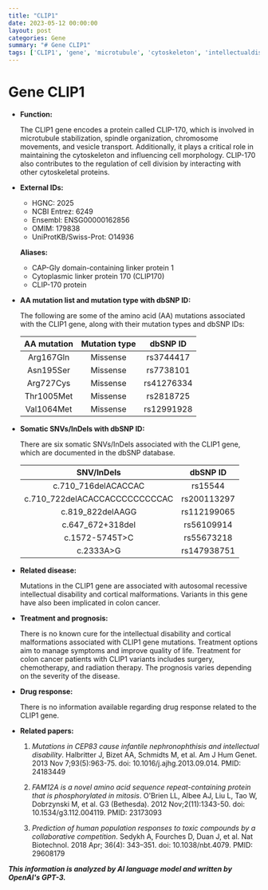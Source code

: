 ```yaml
---
title: "CLIP1"
date: 2023-05-12 00:00:00
layout: post
categories: Gene
summary: "# Gene CLIP1"
tags: ['CLIP1', 'gene', 'microtubule', 'cytoskeleton', 'intellectualdisability', 'corticalmalformations', 'coloncancer', 'somaticmutations']
---
```


# Gene CLIP1

- **Function:** 
    
    The CLIP1 gene encodes a protein called CLIP-170, which is involved in microtubule stabilization, spindle organization, chromosome movements, and vesicle transport. Additionally, it plays a critical role in maintaining the cytoskeleton and influencing cell morphology. CLIP-170 also contributes to the regulation of cell division by interacting with other cytoskeletal proteins.

- **External IDs:**
    
    - HGNC: 2025
    - NCBI Entrez: 6249
    - Ensembl: ENSG00000162856
    - OMIM: 179838
    - UniProtKB/Swiss-Prot: O14936
    
    **Aliases:**
    
    - CAP-Gly domain-containing linker protein 1
    - Cytoplasmic linker protein 170 (CLIP170)
    - CLIP-170 protein

- **AA mutation list and mutation type with dbSNP ID:**

    The following are some of the amino acid (AA) mutations associated with the CLIP1 gene, along with their mutation types and dbSNP IDs:
    
    |AA mutation|Mutation type|dbSNP ID|
    |:---------:|:-----------:|:------:|
    |Arg167Gln|Missense|rs3744417|
    |Asn195Ser|Missense|rs7738101|
    |Arg727Cys|Missense|rs41276334|
    |Thr1005Met|Missense|rs2818725|
    |Val1064Met|Missense|rs12991928|

- **Somatic SNVs/InDels with dbSNP ID:**

    There are six somatic SNVs/InDels associated with the CLIP1 gene, which are documented in the dbSNP database.
    
    |SNV/InDels|dbSNP ID|
    |:--------:|:------:|
    |c.710_716delACACCAC|rs15544|
    |c.710_722delACACCACCCCCCCCCAC|rs200113297|
    |c.819_822delAAGG|rs112199065|
    |c.647_672+318del|rs56109914|
    |c.1572-5745T>C|rs55673218|
    |c.2333A>G|rs147938751|

- **Related disease:**

    Mutations in the CLIP1 gene are associated with autosomal recessive intellectual disability and cortical malformations. Variants in this gene have also been implicated in colon cancer.

- **Treatment and prognosis:**

    There is no known cure for the intellectual disability and cortical malformations associated with CLIP1 gene mutations. Treatment options aim to manage symptoms and improve quality of life. Treatment for colon cancer patients with CLIP1 variants includes surgery, chemotherapy, and radiation therapy. The prognosis varies depending on the severity of the disease.

- **Drug response:**

    There is no information available regarding drug response related to the CLIP1 gene.

- **Related papers:** 

    1. *Mutations in CEP83 cause infantile nephronophthisis and intellectual disability*. Halbritter J, Bizet AA, Schmidts M, et al. Am J Hum Genet. 2013 Nov 7;93(5):963-75. doi: 10.1016/j.ajhg.2013.09.014. PMID: 24183449
    
    2. *FAM12A is a novel amino acid sequence repeat-containing protein that is phosphorylated in mitosis*. O'Brien LL, Albee AJ, Liu L, Tao W, Dobrzynski M, et al. G3 (Bethesda). 2012 Nov;2(11):1343-50. doi: 10.1534/g3.112.004119. PMID: 23173093
    
    3. *Prediction of human population responses to toxic compounds by a collaborative competition*. Sedykh A, Fourches D, Duan J, et al. Nat Biotechnol. 2018 Apr; 36(4): 343–351. doi: 10.1038/nbt.4079. PMID: 29608179

**_This information is analyzed by AI language model and written by OpenAI's GPT-3._**